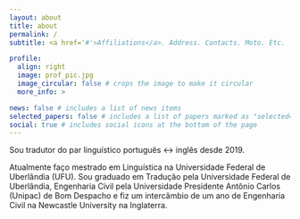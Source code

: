 ```yaml
---
layout: about
title: about
permalink: /
subtitle: <a href='#'>Affiliations</a>. Address. Contacts. Moto. Etc.

profile:
  align: right
  image: prof_pic.jpg
  image_circular: false # crops the image to make it circular
  more_info: >

news: false # includes a list of news items
selected_papers: false # includes a list of papers marked as "selected={true}"
social: true # includes social icons at the bottom of the page
---
```


Sou tradutor do par linguístico português <-> inglês desde 2019. 

Atualmente faço mestrado em Linguística na Universidade Federal de Uberlândia (UFU). Sou graduado em Tradução pela Universidade Federal de Uberlândia, Engenharia Civil pela Universidade Presidente Antônio Carlos (Unipac) de Bom Despacho e fiz um intercâmbio de um ano de Engenharia Civil na Newcastle University na Inglaterra.